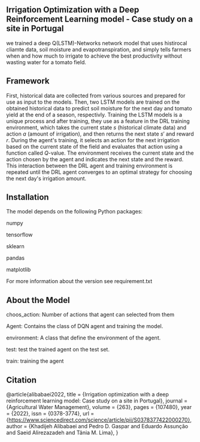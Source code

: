 ## Irrigation Optimization with a Deep Reinforcement Learning model - Case study on a site in Portugal
 we trained a deep Q(LSTM)-Networks network model that uses histirocal cliamte data, soil moisture and evapotranspiration, and simply tells farmers when and how much 
 to irrigate to achieve the best productivity without wasting water for a tomato field. 

## Framework 
First, historical data are collected from various sources and prepared for use as input to the models. Then, two LSTM models are trained on the obtained historical
data to predict soil moisture for the next day and tomato yield at the end of a season, respectivly.
 Training the LSTM models is a unique process and after training, they use as a feature in the DRL training environment,
 which takes the current state $s$ (historical climate data) and action $a$ (amount of irrigation), and then returns the next state $s'$ and reward
 $r$. During the agent's training, it selects an action for the next irrigation based on the current state of the field 
 and evaluates that action using a function called $Q$-value. The environment receives the current state and the action chosen by the
 agent and indicates the next state and the reward. This interaction between the DRL agent and training environment
 is repeated until the DRL agent converges to an optimal strategy for choosing the next day's irrigation amount.
 
 ## Installation
The model depends on the following Python packages:

numpy 

tensorflow 

sklearn 

pandas 

matplotlib

For more information about the version see requirement.txt

## About the Model

choos_action:  Number of actions that agent can selected from them

Agent:  Contains the class of DQN agent and training the model.

environment: A class that define the environment of the agent.

test: test the trained agent on the test set.

train: training the agent

## Citation
@article{alibabaei2022,
title = {Irrigation optimization with a deep reinforcement learning model: Case study on a site in Portugal},
journal = {Agricultural Water Management},
volume = {263},
pages = {107480},
year = {2022},
issn = {0378-3774},
url = {https://www.sciencedirect.com/science/article/pii/S0378377422000270},
author = {Khadijeh Alibabaei and Pedro D. Gaspar and Eduardo Assunção and Saeid Alirezazadeh and Tânia M. Lima},
}
